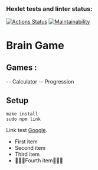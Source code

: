 ### Hexlet tests and linter status:
[![Actions Status](https://github.com/tigp/frontend-project-lvl1/workflows/hexlet-check/badge.svg)](https://github.com/tigp/frontend-project-lvl1/actions)
[![Maintainability](https://api.codeclimate.com/v1/badges/a99a88d28ad37a79dbf6/maintainability)](https://codeclimate.com/github/codeclimate/codeclimate/maintainability)


# Brain Game

## Games :
-- Calculator
-- Progression





## Setup

```
make install
sudo npm link
```


Link test [Google](https://www.google.com "The worst privacy").
- First item
- Second item
- Third item
- 🥶🥶🥶Fourth item🥶🥶🥶